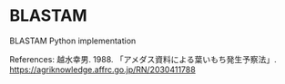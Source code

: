 # BLASTAM
 BLASTAM Python implementation

References:
越水幸男. 1988. 「アメダス資料による葉いもち発生予察法」.
https://agriknowledge.affrc.go.jp/RN/2030411788